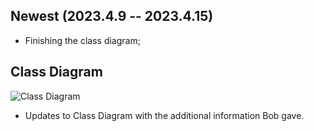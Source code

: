 ## Newest (2023.4.9 -- 2023.4.15)

 - Finishing the class diagram;


## Class Diagram
![Class Diagram](https://i.imgur.com/PK19rLP.png)

- Updates to Class Diagram with the additional information Bob gave. 
